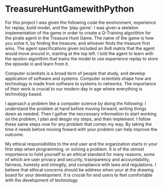 # TreasureHuntGamewithPython

For this project I was given the following code the environment, experience for replay, build model, and the 'play game'. I was given a skeleton implementation of the game in order to create a Q-Training algorithim for the pirate agent in the Treasure Hunt Game. The name of the game is how you solve it, by finding the treasure, and whoever finds the treasure first wins. The agent specifications given included an 8x8 matrix that the agent would move around in, starting at the top left. I told the agent to learn with the epsilon algorithim that trains the model to use experience replay to store the episode in and learn from it. 

Computer scientists is a broad term of people that study, and develop application of software and systems. Computer scientists shape how are technology is made from software to systems to networks. The importance of their work is crucial to our modern day in age where everything is technology based. 

I approach a problem like a computer science by doing the following: I understand the problem at hand before moving forward, writing things down as needed. Then I gather the neccessary information to start working on the problem, I plan and desgin my steps, and then implement. I follow these same steps now for any problem that comes my way. By taking the time it needs before moving foward with your problem can help improve the outcome. 

My ethical responsibilites to the end user and the organization starts in your first step when programming, or solving a problem. It is of the utmost importance to hold yourself to an ethical standard for many reasons, some of which are user privacy and security, trasnparency and accountability, fairness, honesty and intregity, and compliance with laws and regulations. I believe that ethical concerns should be address when your at the drawing board for your development. It is crucial for end users to feel comfortable with the development of technology. 
